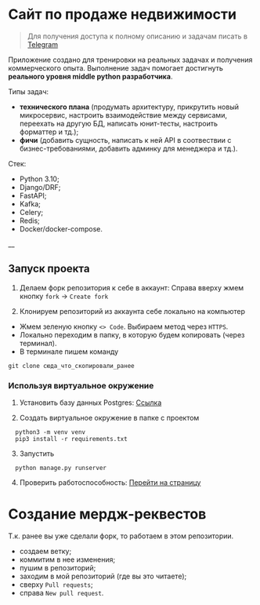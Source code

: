 # Сайт по продаже недвижимости

> Для получения доступа к полному описанию и задачам писать в [Telegram]( https://t.me/SergeyFilichkin)

Приложение создано для тренировки на реальных задачах и получения коммерческого опыта. Выполнение задач помогает достигнуть __реального уровня middle python разработчика__.

Типы задач:
- **технического плана** (продумать архитектуру, прикрутить новый микросервис, настроить взаимодействие между сервисами, переехать на другую БД, написать юнит-тесты, настроить форматтер и тд.);
- **фичи** (добавить сущность, написать к ней API в соотвествии с бизнес-требованиями, добавить админку для менеджера и тд.).

Стек:
- Python 3.10;
- Django/DRF;
- FastAPI;
- Kafka;
- Celery;
- Redis;
- Docker/docker-compose.

__

## Запуск проекта

1. Делаем форк репозитория к себе в аккаунт:
Справа вверху жмем кнопку `fork` -> `Create fork`

2. Клонируем репозиторий из аккаунта себе локально на компьютер
- Жмем зеленую кнопку `<> Code`. Выбираем метод через `HTTPS`.
- Локально переходим в папку, в которую будем копировать (через терминал).
- В терминале пишем команду
```shell
git clone сюда_что_скопировали_ранее
```

### Используя виртуальное окружение

1. Установить базу данных Postgres:
[Ссылка](https://www.postgresql.org/download/)

2. Создать виртуальное окружение в папке с проектом
```shell
  python3 -m venv venv 
  pip3 install -r requirements.txt
```

3. Запустить
```shell
  python manage.py runserver
```

4. Проверить работоспособность:
[Перейти на страницу](http://www.localhost:8000)

# Создание мердж-реквестов
Т.к. ранее вы уже сделали форк, то работаем в этом репозитории.
- создаем ветку;
- коммитим в нее изменения;
- пушим в репозиторий;
- заходим в мой репозиторий (где вы это читаете);
- сверху `Pull requests`;
- справа `New pull request`.
